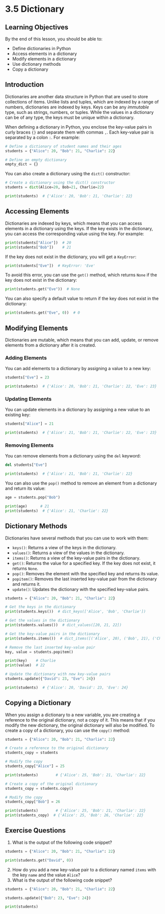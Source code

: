 # 3.5 Dictionary

## Learning Objectives

By the end of this lesson, you should be able to:

- Define dictionaries in Python
- Access elements in a dictionary
- Modify elements in a dictionary
- Use dictionary methods
- Copy a dictionary

## Introduction

Dictionaries are another data structure in Python that are used to store collections of items. Unlike lists and tuples, which are indexed by a range of numbers, dictionaries are indexed by keys. Keys can be any _immutable_ type, such as strings, numbers, or tuples. While the values in a dictionary can be of any type, the keys must be unique within a dictionary.

When defining a dictionary in Python, you enclose the key-value pairs in curly braces `{}` and separate them with commas `,`. Each key-value pair is separated by a colon `:`. For example:

```python
# Define a dictionary of student names and their ages
students = {"Alice": 20, "Bob": 21, "Charlie": 22}

# Define an empty dictionary
empty_dict = {}
```

You can also create a dictionary using the `dict()` constructor:

```python
# Create a dictionary using the dict() constructor
students = dict(Alice=20, Bob=21, Charlie=22)

print(students)  # {'Alice': 20, 'Bob': 21, 'Charlie': 22}
```

## Accessing Elements

Dictionaries are indexed by keys, which means that you can access elements in a dictionary using the keys. If the key exists in the dictionary, you can access the corresponding value using the key. For example:

```python
print(students["Alice"])  # 20
print(students["Bob"])    # 21
```

If the key does not exist in the dictionary, you will get a `KeyError`:

```python
print(students["Eve"])  # KeyError: 'Eve'
```

To avoid this error, you can use the `get()` method, which returns `None` if the key does not exist in the dictionary:

```python
print(students.get("Eve"))  # None
```

You can also specify a default value to return if the key does not exist in the dictionary:

```python
print(students.get("Eve", 0))  # 0
```

## Modifying Elements

Dictionaries are mutable, which means that you can add, update, or remove elements from a dictionary after it is created.

### Adding Elements

You can add elements to a dictionary by assigning a value to a new key:

```python
students["Eve"] = 23

print(students)  # {'Alice': 20, 'Bob': 21, 'Charlie': 22, 'Eve': 23}
```

### Updating Elements

You can update elements in a dictionary by assigning a new value to an existing key:

```python
students["Alice"] = 21

print(students)  # {'Alice': 21, 'Bob': 21, 'Charlie': 22, 'Eve': 23}
```

### Removing Elements

You can remove elements from a dictionary using the `del` keyword:

```python
del students["Eve"]

print(students)  # {'Alice': 21, 'Bob': 21, 'Charlie': 22}
```

You can also use the `pop()` method to remove an element from a dictionary and return its value:

```python
age = students.pop("Bob")

print(age)      # 21
print(students)  # {'Alice': 21, 'Charlie': 22}
```

## Dictionary Methods

Dictionaries have several methods that you can use to work with them:

- `keys()`: Returns a view of the keys in the dictionary.
- `values()`: Returns a view of the values in the dictionary.
- `items()`: Returns a view of the key-value pairs in the dictionary.
- `get()`: Returns the value for a specified key. If the key does not exist, it returns `None`.
- `pop()`: Removes the element with the specified key and returns its value.
- `popitem()`: Removes the last inserted key-value pair from the dictionary and returns it.
- `update()`: Updates the dictionary with the specified key-value pairs.

```python
students = {"Alice": 20, "Bob": 21, "Charlie": 22}

# Get the keys in the dictionary
print(students.keys())  # dict_keys(['Alice', 'Bob', 'Charlie'])

# Get the values in the dictionary
print(students.values())  # dict_values([20, 21, 22])

# Get the key-value pairs in the dictionary
print(students.items())  # dict_items([('Alice', 20), ('Bob', 21), ('Charlie', 22])

# Remove the last inserted key-value pair
key, value = students.popitem()

print(key)    # Charlie
print(value)  # 22

# Update the dictionary with new key-value pairs
students.update({"David": 23, "Eve": 24})

print(students)  # {'Alice': 20, 'David': 23, 'Eve': 24}
```

## Copying a Dictionary

When you assign a dictionary to a new variable, you are creating a reference to the original dictionary, not a copy of it. This means that if you modify the new dictionary, the original dictionary will also be modified. To create a copy of a dictionary, you can use the `copy()` method:

```python
students = {"Alice": 20, "Bob": 21, "Charlie": 22}

# Create a reference to the original dictionary
students_copy = students

# Modify the copy
students_copy["Alice"] = 25

print(students)        # {'Alice': 25, 'Bob': 21, 'Charlie': 22}

# Create a copy of the original dictionary
students_copy = students.copy()

# Modify the copy
students_copy["Bob"] = 26

print(students)        # {'Alice': 25, 'Bob': 21, 'Charlie': 22}
print(students_copy)  # {'Alice': 25, 'Bob': 26, 'Charlie': 22}
```

## Exercise Questions

1. What is the output of the following code snippet?

```python
students = {"Alice": 20, "Bob": 21, "Charlie": 22}

print(students.get("David", 0))
```

2. How do you add a new key-value pair to a dictionary named `items` with the key `name` and the value `Alice`?
3. What is the output of the following code snippet?

```python
students = {"Alice": 20, "Bob": 21, "Charlie": 22}

students.update({"Bob": 23, "Eve": 24})

print(students)
```
